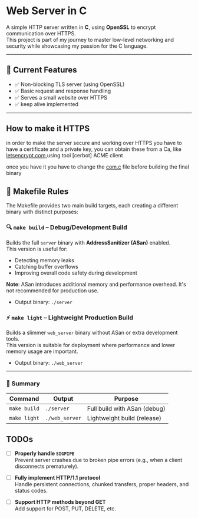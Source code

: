 # Web Server in C

A simple HTTP server written in **C**, using **OpenSSL** to encrypt communication over HTTPS.  
This project is part of my journey to master low-level networking and security while showcasing my passion for the C language.

---

## 🚀 Current Features

- ✅ Non-blocking TLS server (using OpenSSL)
- ✅ Basic request and response handling
- ✅ Serves a small website over HTTPS
- ✅ keep alive implemented

---

## How to make it HTTPS

in order to make the server secure and working over HTTPS you have to have a certificate and a private key,
you can obtain these from a Ca, like [letsencrypt.com],using tool [cerbot] ACME client  

once you have it you have to change the [com.c] file before building the final binary

[com.c]: src/com.c:155
[letsencrypt.com]: https://letsencrypt.org/getting-started/

## 🧾 Makefile Rules

The Makefile provides two main build targets, each creating a different binary with distinct purposes:

### 🔍 `make build` – Debug/Development Build

Builds the full `server` binary with **AddressSanitizer (ASan)** enabled.  
This version is useful for:

- Detecting memory leaks
- Catching buffer overflows
- Improving overall code safety during development

**Note**: ASan introduces additional memory and performance overhead. It's not recommended for production use.

- Output binary: `./server`

### ⚡ `make light` – Lightweight Production Build

Builds a slimmer `web_server` binary without ASan or extra development tools.  
This version is suitable for deployment where performance and lower memory usage are important.

- Output binary: `./web_server`

---

### 📌 Summary

| Command       | Output        | Purpose                     |
|---------------|---------------|-----------------------------|
| `make build`  | `./server`    | Full build with ASan (debug) |
| `make light`  | `./web_server`| Lightweight build (release)  |



##  TODOs

- [ ] **Properly handle `SIGPIPE`**  
  Prevent server crashes due to broken pipe errors (e.g., when a client disconnects prematurely).

- [ ] **Fully implement HTTP/1.1 protocol**  
  Handle persistent connections, chunked transfers, proper headers, and status codes.

- [ ] **Support HTTP methods beyond GET**  
  Add support for POST, PUT, DELETE, etc.
